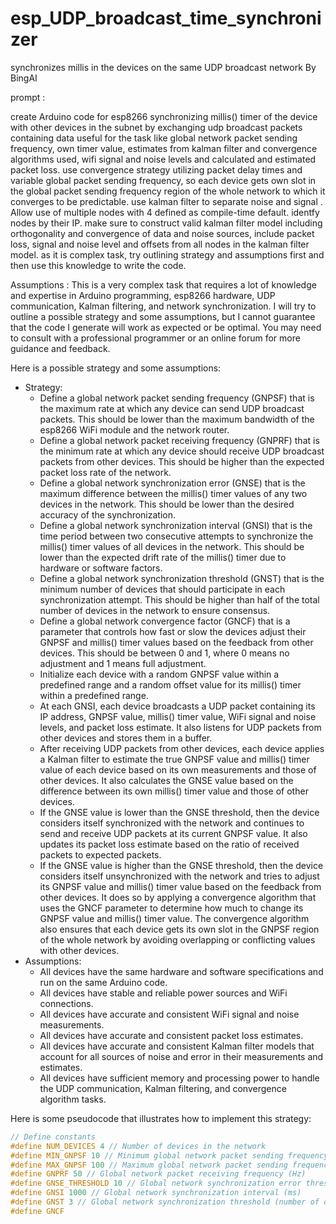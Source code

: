 # esp_UDP_broadcast_time_synchronizer
synchronizes millis in the devices on the same UDP broadcast network 
By BingAI

prompt :

create Arduino code for esp8266 synchronizing millis() timer of the device with other devices in the subnet by exchanging udp broadcast packets containing data useful for the task like global network packet sending frequency, own timer value, estimates from kalman filter and convergence algorithms used, wifi signal and noise levels and calculated and estimated packet loss. use convergence strategy utilizing packet delay times and variable global packet sending frequency, so each device gets own slot in the global packet sending frequency region of the whole network to which it converges to be predictable. use kalman filter to separate noise and signal . Allow use of multiple nodes with 4 defined as compile-time default. identfy nodes by their IP. make sure to construct valid kalman filter model including orthogonality and convergence of data and noise sources, include packet loss, signal and noise level and offsets from all nodes in the kalman filter model. as it is complex task, try outlining strategy and assumptions first and then use this knowledge to write the code.

Assumptions :
This is a very complex task that requires a lot of knowledge and expertise in Arduino programming, esp8266 hardware, UDP communication, Kalman filtering, and network synchronization. I will try to outline a possible strategy and some assumptions, but I cannot guarantee that the code I generate will work as expected or be optimal. You may need to consult with a professional programmer or an online forum for more guidance and feedback.

Here is a possible strategy and some assumptions:

- Strategy:
  - Define a global network packet sending frequency (GNPSF) that is the maximum rate at which any device can send UDP broadcast packets. This should be lower than the maximum bandwidth of the esp8266 WiFi module and the network router.
  - Define a global network packet receiving frequency (GNPRF) that is the minimum rate at which any device should receive UDP broadcast packets from other devices. This should be higher than the expected packet loss rate of the network.
  - Define a global network synchronization error (GNSE) that is the maximum difference between the millis() timer values of any two devices in the network. This should be lower than the desired accuracy of the synchronization.
  - Define a global network synchronization interval (GNSI) that is the time period between two consecutive attempts to synchronize the millis() timer values of all devices in the network. This should be lower than the expected drift rate of the millis() timer due to hardware or software factors.
  - Define a global network synchronization threshold (GNST) that is the minimum number of devices that should participate in each synchronization attempt. This should be higher than half of the total number of devices in the network to ensure consensus.
  - Define a global network convergence factor (GNCF) that is a parameter that controls how fast or slow the devices adjust their GNPSF and millis() timer values based on the feedback from other devices. This should be between 0 and 1, where 0 means no adjustment and 1 means full adjustment.
  - Initialize each device with a random GNPSF value within a predefined range and a random offset value for its millis() timer within a predefined range.
  - At each GNSI, each device broadcasts a UDP packet containing its IP address, GNPSF value, millis() timer value, WiFi signal and noise levels, and packet loss estimate. It also listens for UDP packets from other devices and stores them in a buffer.
  - After receiving UDP packets from other devices, each device applies a Kalman filter to estimate the true GNPSF value and millis() timer value of each device based on its own measurements and those of other devices. It also calculates the GNSE value based on the difference between its own millis() timer value and those of other devices.
  - If the GNSE value is lower than the GNSE threshold, then the device considers itself synchronized with the network and continues to send and receive UDP packets at its current GNPSF value. It also updates its packet loss estimate based on the ratio of received packets to expected packets.
  - If the GNSE value is higher than the GNSE threshold, then the device considers itself unsynchronized with the network and tries to adjust its GNPSF value and millis() timer value based on the feedback from other devices. It does so by applying a convergence algorithm that uses the GNCF parameter to determine how much to change its GNPSF value and millis() timer value. The convergence algorithm also ensures that each device gets its own slot in the GNPSF region of the whole network by avoiding overlapping or conflicting values with other devices.
- Assumptions:
  - All devices have the same hardware and software specifications and run on the same Arduino code.
  - All devices have stable and reliable power sources and WiFi connections.
  - All devices have accurate and consistent WiFi signal and noise measurements.
  - All devices have accurate and consistent packet loss estimates.
  - All devices have accurate and consistent Kalman filter models that account for all sources of noise and error in their measurements and estimates.
  - All devices have sufficient memory and processing power to handle the UDP communication, Kalman filtering, and convergence algorithm tasks.

Here is some pseudocode that illustrates how to implement this strategy:

```c
// Define constants
#define NUM_DEVICES 4 // Number of devices in the network
#define MIN_GNPSF 10 // Minimum global network packet sending frequency (Hz)
#define MAX_GNPSF 100 // Maximum global network packet sending frequency (Hz)
#define GNPRF 50 // Global network packet receiving frequency (Hz)
#define GNSE_THRESHOLD 10 // Global network synchronization error threshold (ms)
#define GNSI 1000 // Global network synchronization interval (ms)
#define GNST 3 // Global network synchronization threshold (number of devices)
#define GNCF
